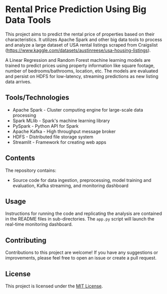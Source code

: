 # Rental Price Prediction Using Big Data Tools

This project aims to predict the rental price of properties based on their characteristics. It utilizes Apache Spark and other big data tools to process and analyze a large dataset of USA rental listings scraped from Craigslist (https://www.kaggle.com/datasets/austinreese/usa-housing-listings).  

A Linear Regression and Random Forest machine learning models are trained to predict prices using property information like square footage, number of bedrooms/bathrooms, location, etc. The models are evaluated and persist on HDFS for low-latency, streaming predictions as new listing data arrives.

## Tools/Technologies

* Apache Spark - Cluster computing engine for large-scale data processing  
* Spark MLlib - Spark's machine learning library    
* PySpark - Python API for Spark  
* Apache Kafka - High throughput message broker
* HDFS - Distributed file storage system  
* Streamlit - Framework for creating web apps    

## Contents

The repository contains:

- Source code for data ingestion, preprocessing, model training and evaluation, Kafka streaming, and monitoring dashboard     

## Usage  

Instructions for running the code and replicating the analysis are contained in the README files in sub-directories. The `app.py` script will launch the real-time monitoring dashboard.   

## Contributing

Contributions to this project are welcome! If you have any suggestions or improvements, please feel free to open an issue or create a pull request.

## License

This project is licensed under the [MIT License](LICENSE).
